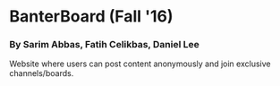 # BanterBoard (Fall '16) 
### By Sarim Abbas, Fatih Celikbas, Daniel Lee 

Website where users can post content anonymously and join exclusive channels/boards. 
